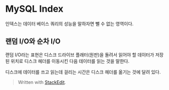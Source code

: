 # MySQL Index

인덱스는 데이터 베이스 쿼리의 성능을 말하자면 뺄 수 없는 영역이다. 

## 랜덤 I/O와 순차 I/O

랜덤 I/O라는 표현은 디스크 드라이브 플래터(원판)을 돌려서 읽어야 할 데이터가 저장된 위치로 디스크 헤더를 이동시킨 다음 데이터를 읽는 것을 말한다. 

디스크에 데이터를 쓰고 읽는데 걸리는 시간은 디스크 헤더를 옮기는 것에 달려 있다. 







> Written with [StackEdit](https://stackedit.io/).
<!--stackedit_data:
eyJoaXN0b3J5IjpbOTk4Mjg5NDcxLDgzNDg4MTI2NSw4NDA4Mj
U0MF19
-->